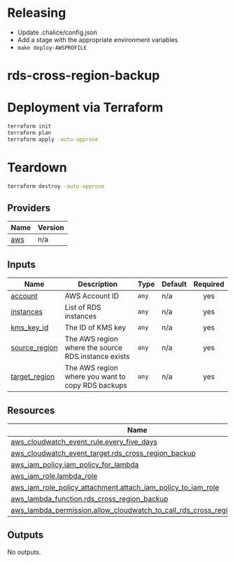 <!-- BEGIN_TF_DOCS -->
# Releasing

 - Update .chalice/config.json
 - Add a stage with the appropriate environment variables
 - `make deploy-AWSPROFILE`
# rds-cross-region-backup

# Deployment via Terraform

```sh
terraform init
terraform plan
terraform apply -auto-approve
```
# Teardown

```sh
terraform destroy -auto-approve
```
## Providers

| Name | Version |
|------|---------|
| <a name="provider_aws"></a> [aws](#provider\_aws) | n/a |
## Inputs

| Name | Description | Type | Default | Required |
|------|-------------|------|---------|:--------:|
| <a name="input_account"></a> [account](#input\_account) | AWS Account ID | `any` | n/a | yes |
| <a name="input_instances"></a> [instances](#input\_instances) | List of RDS instances | `any` | n/a | yes |
| <a name="input_kms_key_id"></a> [kms\_key\_id](#input\_kms\_key\_id) | The ID of KMS key | `any` | n/a | yes |
| <a name="input_source_region"></a> [source\_region](#input\_source\_region) | The AWS region where the source RDS instance exists | `any` | n/a | yes |
| <a name="input_target_region"></a> [target\_region](#input\_target\_region) | The AWS region where you want to copy RDS backups | `any` | n/a | yes |
## Resources

| Name | Type |
|------|------|
| [aws_cloudwatch_event_rule.every_five_days](https://registry.terraform.io/providers/hashicorp/aws/latest/docs/resources/cloudwatch_event_rule) | resource |
| [aws_cloudwatch_event_target.rds_cross_region_backup](https://registry.terraform.io/providers/hashicorp/aws/latest/docs/resources/cloudwatch_event_target) | resource |
| [aws_iam_policy.iam_policy_for_lambda](https://registry.terraform.io/providers/hashicorp/aws/latest/docs/resources/iam_policy) | resource |
| [aws_iam_role.lambda_role](https://registry.terraform.io/providers/hashicorp/aws/latest/docs/resources/iam_role) | resource |
| [aws_iam_role_policy_attachment.attach_iam_policy_to_iam_role](https://registry.terraform.io/providers/hashicorp/aws/latest/docs/resources/iam_role_policy_attachment) | resource |
| [aws_lambda_function.rds_cross_region_backup](https://registry.terraform.io/providers/hashicorp/aws/latest/docs/resources/lambda_function) | resource |
| [aws_lambda_permission.allow_cloudwatch_to_call_rds_cross_region_backup](https://registry.terraform.io/providers/hashicorp/aws/latest/docs/resources/lambda_permission) | resource |
## Outputs

No outputs.
<!-- END_TF_DOCS -->
